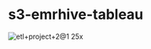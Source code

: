 # s3-emrhive-tableau

![etl+project+2@1 25x](https://github.com/UlkeshPatil/s3-emrhive-tableau/assets/132121500/3c9009b7-e08b-41d1-8a92-778990d146d8)
